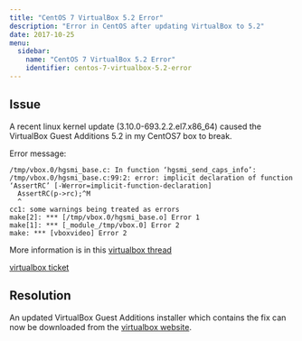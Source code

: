 ```yaml
---
title: "CentOS 7 VirtualBox 5.2 Error"
description: "Error in CentOS after updating VirtualBox to 5.2"
date: 2017-10-25
menu:
  sidebar:
    name: "CentOS 7 VirtualBox 5.2 Error"
    identifier: centos-7-virtualbox-5.2-error
---
```


## Issue

A recent linux kernel update (3.10.0-693.2.2.el7.x86_64) caused the VirtualBox Guest Additions 5.2 in my CentOS7 box to break.

Error message:
```
/tmp/vbox.0/hgsmi_base.c: In function ‘hgsmi_send_caps_info’:
/tmp/vbox.0/hgsmi_base.c:99:2: error: implicit declaration of function ‘AssertRC’ [-Werror=implicit-function-declaration]
  AssertRC(p->rc);^M
  ^
cc1: some warnings being treated as errors
make[2]: *** [/tmp/vbox.0/hgsmi_base.o] Error 1
make[1]: *** [_module_/tmp/vbox.0] Error 2
make: *** [vboxvideo] Error 2
```

More information is in this [virtualbox thread](https://forums.virtualbox.org/viewtopic.php?f=1&t=85080)

[virtualbox ticket](https://www.virtualbox.org/ticket/17163)

## Resolution

An updated VirtualBox Guest Additions installer which contains the fix can now be downloaded from the [virtualbox website](https://www.virtualbox.org/wiki/Downloads).
